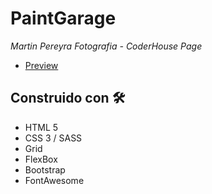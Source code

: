 # PaintGarage

_Martin Pereyra Fotografia - CoderHouse Page_

- [Preview](https://martinpereyra15.github.io/entrega-final/)

## Construido con 🛠️

- HTML 5
- CSS 3 / SASS
- Grid
- FlexBox
- Bootstrap
- FontAwesome
